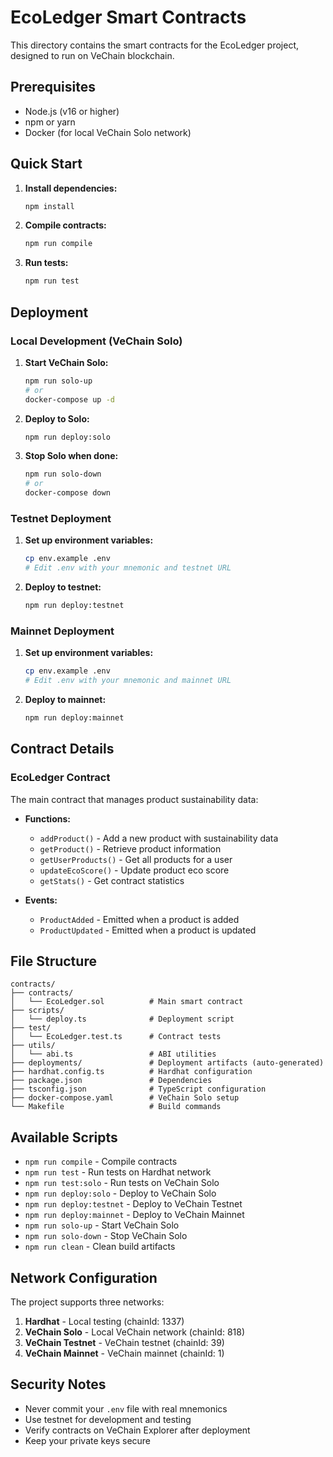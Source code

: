 # EcoLedger Smart Contracts

This directory contains the smart contracts for the EcoLedger project, designed to run on VeChain blockchain.

## Prerequisites

- Node.js (v16 or higher)
- npm or yarn
- Docker (for local VeChain Solo network)

## Quick Start

1. **Install dependencies:**
   ```bash
   npm install
   ```

2. **Compile contracts:**
   ```bash
   npm run compile
   ```

3. **Run tests:**
   ```bash
   npm run test
   ```

## Deployment

### Local Development (VeChain Solo)

1. **Start VeChain Solo:**
   ```bash
   npm run solo-up
   # or
   docker-compose up -d
   ```

2. **Deploy to Solo:**
   ```bash
   npm run deploy:solo
   ```

3. **Stop Solo when done:**
   ```bash
   npm run solo-down
   # or
   docker-compose down
   ```

### Testnet Deployment

1. **Set up environment variables:**
   ```bash
   cp env.example .env
   # Edit .env with your mnemonic and testnet URL
   ```

2. **Deploy to testnet:**
   ```bash
   npm run deploy:testnet
   ```

### Mainnet Deployment

1. **Set up environment variables:**
   ```bash
   cp env.example .env
   # Edit .env with your mnemonic and mainnet URL
   ```

2. **Deploy to mainnet:**
   ```bash
   npm run deploy:mainnet
   ```

## Contract Details

### EcoLedger Contract

The main contract that manages product sustainability data:

- **Functions:**
  - `addProduct()` - Add a new product with sustainability data
  - `getProduct()` - Retrieve product information
  - `getUserProducts()` - Get all products for a user
  - `updateEcoScore()` - Update product eco score
  - `getStats()` - Get contract statistics

- **Events:**
  - `ProductAdded` - Emitted when a product is added
  - `ProductUpdated` - Emitted when a product is updated

## File Structure

```
contracts/
├── contracts/
│   └── EcoLedger.sol          # Main smart contract
├── scripts/
│   └── deploy.ts              # Deployment script
├── test/
│   └── EcoLedger.test.ts      # Contract tests
├── utils/
│   └── abi.ts                 # ABI utilities
├── deployments/               # Deployment artifacts (auto-generated)
├── hardhat.config.ts          # Hardhat configuration
├── package.json               # Dependencies
├── tsconfig.json              # TypeScript configuration
├── docker-compose.yaml        # VeChain Solo setup
└── Makefile                   # Build commands
```

## Available Scripts

- `npm run compile` - Compile contracts
- `npm run test` - Run tests on Hardhat network
- `npm run test:solo` - Run tests on VeChain Solo
- `npm run deploy:solo` - Deploy to VeChain Solo
- `npm run deploy:testnet` - Deploy to VeChain Testnet
- `npm run deploy:mainnet` - Deploy to VeChain Mainnet
- `npm run solo-up` - Start VeChain Solo
- `npm run solo-down` - Stop VeChain Solo
- `npm run clean` - Clean build artifacts

## Network Configuration

The project supports three networks:

1. **Hardhat** - Local testing (chainId: 1337)
2. **VeChain Solo** - Local VeChain network (chainId: 818)
3. **VeChain Testnet** - VeChain testnet (chainId: 39)
4. **VeChain Mainnet** - VeChain mainnet (chainId: 1)

## Security Notes

- Never commit your `.env` file with real mnemonics
- Use testnet for development and testing
- Verify contracts on VeChain Explorer after deployment
- Keep your private keys secure
